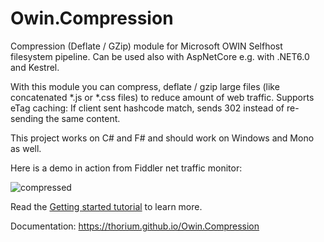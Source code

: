 
# Owin.Compression

Compression (Deflate / GZip) module for Microsoft OWIN Selfhost filesystem pipeline.
Can be used also with AspNetCore e.g. with .NET6.0 and Kestrel.

With this module you can compress, deflate / gzip large files (like concatenated *.js or *.css files) to reduce amount of web traffic.
Supports eTag caching: If client sent hashcode match, sends 302 instead of re-sending the same content.

This project works on C# and F# and should work on Windows and Mono as well.


Here is a demo in action from Fiddler net traffic monitor:

![compressed](screen.png)

Read the [Getting started tutorial](https://thorium.github.io/Owin.Compression/index.html#Getting-started) to learn more.

Documentation: https://thorium.github.io/Owin.Compression


